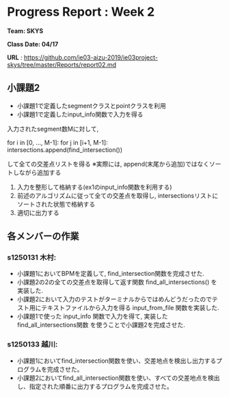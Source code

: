 # Progress Report : Week 2

**Team: SKYS**

**Class Date: 04/17**

**URL** : https://github.com/ie03-aizu-2019/ie03project-skys/tree/master/Reports/report02.md


## 小課題2

- 小課題1で定義したsegmentクラスとpointクラスを利用
- 小課題1で定義したinput_info関数で入力を得る

入力されたsegment数Mに対して,

for i in [0, ..., M-1]:
    for j in [i+1, M-1]:
        intersections.append(find_intersection())

して全ての交差点リストを得る
※実際には, append(末尾から追加)ではなくソートしながら追加する


1. 入力を整形して格納する(ex1のinput_info関数を利用する)
2. 前述のアルゴリズムに従って全ての交差点を取得し, intersectionsリストにソートされた状態で格納する
3. 適切に出力する


## 各メンバーの作業

### s1250131 木村:

- 小課題1においてBPMを定義して, find_intersection関数を完成させた.
- 小課題2の2の全ての交差点を取得して返す関数 find_all_intersections() を実装した.
- 小課題2において入力のテストがターミナルからではめんどうだったのでテスト用にテキストファイルから入力を得る input_from_file 関数を実装した.
- 小課題1で使った input_info 関数で入力を得て, 実装した find_all_intersections関数 を使うことで小課題2を完成させた.


### s1250133 越川:

- 小課題1においてfind_intersection関数を使い、交差地点を検出し出力するプログラムを完成させた。
- 小課題2においてfind_all_intersection関数を使い、すべての交差地点を検出し、指定された順番に出力するプログラムを完成させた。

